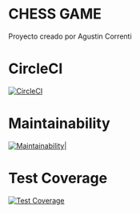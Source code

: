 # CHESS GAME
Proyecto creado por Agustin Correnti


# CircleCI
[![CircleCI](https://dl.circleci.com/status-badge/img/gh/um-computacion-tm/ajedrez-2024-AgusCorren/tree/main.svg?style=svg)](https://dl.circleci.com/status-badge/redirect/gh/um-computacion-tm/ajedrez-2024-AgusCorren/tree/main)
# Maintainability
[![Maintainability](https://api.codeclimate.com/v1/badges/d8f649c936fdc917525f/maintainability)](https://codeclimate.com/github/um-computacion-tm/ajedrez-2024-AgusCorren/maintainability)|
# Test Coverage
[![Test Coverage](https://api.codeclimate.com/v1/badges/d8f649c936fdc917525f/test_coverage)](https://codeclimate.com/github/um-computacion-tm/ajedrez-2024-AgusCorren/test_coverage)